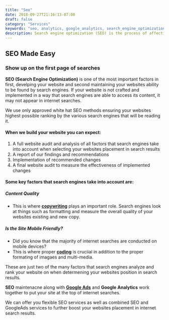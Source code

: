 ```yaml
---
title: "Seo"
date: 2018-09-27T21:16:13-07:00
draft: false
category: "Services"
keywords: "seo, analytics, google_analytics, search_engine_optimization, advertising, google, google_search, search_engine, website, web_page, visibility"
description: Search engine optimization (SEO) is the process of affecting the visibility of a website or a web page in a search engine's unpaid results—often referred to as "natural," "organic," or "earned" results.
---
```

[1]: /services/google-ads
[2]: /services/copywriting
[3]: /services/coding

## SEO Made Easy
### Show up on the first page of searches

**SEO (Search Engine Optimization)** is one of the most important factors in first, develping your website and second maintaining your websites ability to be found by search engines.
If your website is not crafted and implemented in a way that search engines are able to access its content, it may not appear in internet searches.

We use only approved white hat SEO methods ensuring your websites highest possible ranking by the various search engines that will be reading it.

#### When we build your website you can expect:

1. A full website audit and analysis of all factors that search engines take into account when selecting your websites placement in search results
2. A report of our findings and recommendations
3. Implementation of recommended changes
4. A final website audit to measure the effectiveness of implemented changes

#### Some key factors that search engines take into account are:

##### *Content Quality*
* This is where  **[copywriting][2]**  plays an important role.  Search engines look at things such as formatting and measure the overall quality of your websites existing and new copy.

##### *Is the Site Mobile Friendly?*
* Did you know that the majority of internet searches are conducted on mobile devices?
* This is where proper **[coding][3]** is cruciial in addition to the proper formating of imagaes and multi-media.

These are just two of the many factors that search engines analyze and rank your website on when determening your websites position in search results.

**SEO** maintenacne along with **[Google Ads][1]** and **Google Analytics** work together to put your site at the top of internet searches.

We can offer you flexible SEO services as well as combined SEO and GoogleAds services to further boost your websites placement in internet search results.
